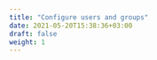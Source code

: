 ```yaml
---
title: "Configure users and groups"
date: 2021-05-20T15:38:36+03:00
draft: false
weight: 1
---
```


